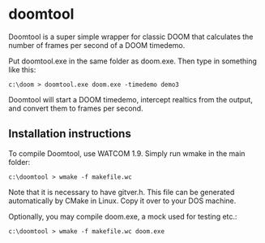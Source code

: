 # doomtool

Doomtool is a super simple wrapper for classic DOOM that calculates 
the number of frames per second of a DOOM timedemo.

Put doomtool.exe in the same folder as doom.exe. Then type in 
something like this:

    c:\doom > doomtool.exe doom.exe -timedemo demo3

Doomtool will start a DOOM timedemo, intercept realtics from the output, 
and convert them to frames per second.

## Installation instructions

To compile Doomtool, use WATCOM 1.9. Simply run wmake in the main folder:

    c:\doomtool > wmake -f makefile.wc

Note that it is necessary to have gitver.h. This file can be generated 
automatically by CMake in Linux. Copy it over to your DOS machine.

Optionally, you may compile doom.exe, a mock used for testing etc.:

    c:\doomtool > wmake -f makefile.wc doom.exe
